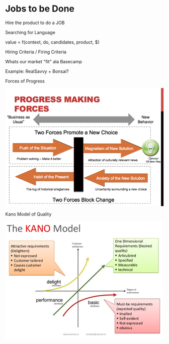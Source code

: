 # Jobs to be Done

Hire the product to do a JOB

Searching for Language

value = f\(context, do, candidates, product, $\)

Hiring Criteria / Firing Criteria

Whats our market "fit" ala Basecamp

Example: RealSavvy + Bonsai?

Forces of Progress

![](/assets/import.png)

Kano Model of Quality

![](/assets/kano-model)

